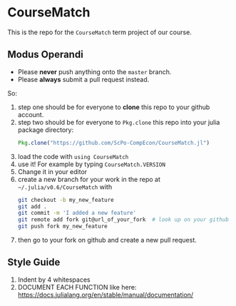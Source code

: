 # CourseMatch

This is the repo for the `CourseMatch` term project of our course.

## Modus Operandi

* Please **never** push anything onto the `master` branch.
* Please **always** submit a pull request instead.

So:

1. step one should be for everyone to **clone** this repo to your github account.
2. step two should be for everyone to `Pkg.clone` this repo into your julia package directory:
	```julia
	Pkg.clone("https://github.com/ScPo-CompEcon/CourseMatch.jl")
	```
3. load the code with `using CourseMatch`
4. use it! For example by typing `CourseMatch.VERSION`
5. Change it in your editor
6. create a new branch for your work in the repo at `~/.julia/v0.6/CourseMatch` with 
	```bash
	git checkout -b my_new_feature
	git add .
	git commit -m 'I added a new feature'
	git remote add fork git@url_of_your_fork  # look up on your github
	git push fork my_new_feature
	```
7. then go to your fork on github and create a new pull request.


## Style Guide

1. Indent by 4 whitespaces
2. DOCUMENT EACH FUNCTION like here: https://docs.julialang.org/en/stable/manual/documentation/
